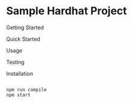 # Sample Hardhat Project

Getting Started

Quick Started

Usage

Testing

Installation

```shell

npm run compile
npm start
```
